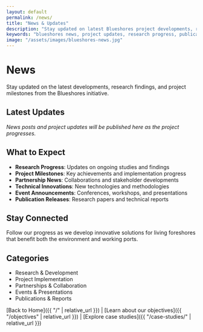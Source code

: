 ```yaml
---
layout: default
permalink: /news/
title: "News & Updates"
description: "Stay updated on latest Blueshores project developments, research findings, and milestones. Follow our progress in developing innovative solutions for living foreshores and working ports."
keywords: "blueshores news, project updates, research progress, publications, events, partnerships, technical innovations, project milestones"
image: "/assets/images/blueshores-news.jpg"
---
```


# News

Stay updated on the latest developments, research findings, and project milestones from the Blueshores initiative.

## Latest Updates

*News posts and project updates will be published here as the project progresses.*

## What to Expect

- **Research Progress**: Updates on ongoing studies and findings
- **Project Milestones**: Key achievements and implementation progress  
- **Partnership News**: Collaborations and stakeholder developments
- **Technical Innovations**: New technologies and methodologies
- **Event Announcements**: Conferences, workshops, and presentations
- **Publication Releases**: Research papers and technical reports

## Stay Connected

Follow our progress as we develop innovative solutions for living foreshores that benefit both the environment and working ports.

## Categories

- Research & Development
- Project Implementation
- Partnerships & Collaboration
- Events & Presentations
- Publications & Reports

[Back to Home]({{ "/" | relative_url }}) | [Learn about our objectives]({{ "/objectives" | relative_url }}) | [Explore case studies]({{ "/case-studies/" | relative_url }})